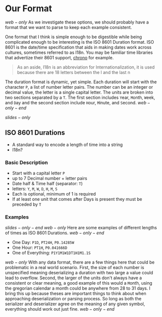 # Our Format

$web-only$
As we investigate these options, we should probably have a format that we want to parse to keep each example consistent.

One format that I think is simple enough to be digestible while being complicated
enough to be interesting is the ISO 8601 Duration format. ISO 8601 is the date/time specification that aids in making dates work across cultures, sometimes
referred to as I18n. You may be familiar time libraries that advertize their 8601
support, [chrono](https://github.com/chronotope/chrono#readme) for example.

> As an aside, I18n is an abbreviation for Internationalization, it is used because there are 18 letters between the I and the last n

The duration format is dynamic, yet simple. Each duration will start with the character `P`, a list of number letter pairs. The number can be an integer or decimal value, the letter is a single capital letter. The units are broken into two sections separated by a `T`. The first section includes `Y`ear, `M`onth, `W`eek, and `D`ay and the second section include `H`our, `M`inute, and `S`econd.
$web-only-end$

$slides-only$
## ISO 8601 Durations
- A standard way to encode a length of time into a string
- I18n?

### Basic Description
- Start with a capital letter `P`
- up to 7 Decimal number + letter pairs
- Date half & Time half (separator: `T`)
- letters: `Y`, `M`, `W`, `D`, `H`, `M`, `S`
- Each is optional, minimum of 1 is required
- If at least one unit that comes after Days is present they must be preceded by `T`

### Examples
$slides-only-end$
$web-only$
Here are some examples of different lengths of times as ISO 8601 Durations.
$web-only-end$

- One Day: `P1D`, `PT24H`, `P0.14285W`
- One Hour: `PT1H`, `P0.041666D`
- One of Everything: `P1Y1M1W1DT1H1M1.1S`

$web-only$
With any data format, there are a few things here that could be problematic in a
real world scenario. First, the size of each number is unspecified meaning
deserializing a duration with two large a value could lead to overflow. Second,
the larger of the units don't always have a consistent or clear meaning, a good
example of this would a `M`onth, using the gregorian calendar a month could
be anywhere from 28 to 31 days. I bring this up because theses are important
things to think about when approaching deserialization or parsing process.
So long as both the serializer and deserializer agree on the meaning of
any given symbol, everything should work out just fine.
$web-only-end$